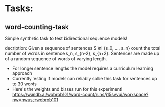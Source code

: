 # Tasks:
## word-counting-task

Simple synthetic task to test bidirectional sequence models!

decription:
Given a sequence of sentences S \ni {s_0, ..., s_n} count the total number of words in sentence s_n, s_{n-2}, s_{n+2}. Sentences are made up of a random sequence of words of varying length.

- For longer sentence lengths the model requires a curriculum learning approach
- Currently testing if models can reliably solbe this task for sentences up to 30 words
- Here's the weights and biases run for this experiment! https://wandb.ai/wobrob101/word-count/runs/j15svvuj/workspace?nw=nwuserwobrob101
